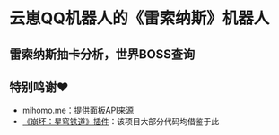 # 云崽QQ机器人的《雷索纳斯》机器人

## 雷索纳斯抽卡分析，世界BOSS查询

## 特别鸣谢♥
- mihomo.me：提供面板API来源
- [《崩坏：星穹铁道》插件](https://github.com/hewang1an/StarRail-plugin)：该项目大部分代码均借鉴于此
